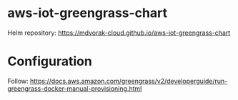 # aws-iot-greengrass-chart

Helm repository: https://mdvorak-cloud.github.io/aws-iot-greengrass-chart

# Configuration

Follow: https://docs.aws.amazon.com/greengrass/v2/developerguide/run-greengrass-docker-manual-provisioning.html
